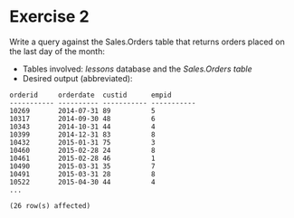 # Exercise 2

Write a query against the Sales.Orders table that returns orders placed on the last day of the month:

* Tables involved: *lessons* database and the *Sales.Orders table*
* Desired output (abbreviated):

```
orderid     orderdate  custid      empid
----------- ---------- ----------- -----------
10269       2014-07-31 89          5
10317       2014-09-30 48          6
10343       2014-10-31 44          4
10399       2014-12-31 83          8
10432       2015-01-31 75          3
10460       2015-02-28 24          8
10461       2015-02-28 46          1
10490       2015-03-31 35          7
10491       2015-03-31 28          8
10522       2015-04-30 44          4
...

(26 row(s) affected)
```
